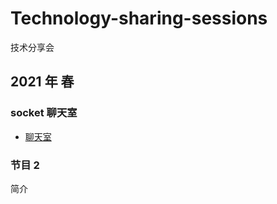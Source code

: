 # Technology-sharing-sessions

技术分享会

## 2021 年 春

### socket 聊天室

- [聊天室](./2021-Spring/Socket聊天室/README.md)

### 节目 2

简介
